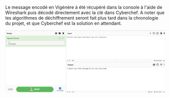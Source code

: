 Le message encodé en Vigénère à été récupéré dans la console à l'aide de Wireshark puis décodé directement avec la clé dans Cyberchef. A noter que les algorithmes de déchiffrement seront fait plus tard dans la chronologie du projet, et que Cyberchef est la solution en attendant.

![](Vigenere_Dechiffre.png)